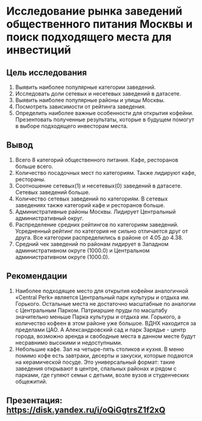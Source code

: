 # Исследование рынка заведений общественного питания Москвы и поиск подходящего места для инвестиций

## Цель исследования
1. Выявить наиболее популярные категории заведений.
2. Исследовать доли сетевых и несетевых заведений в датасете.
3. Выявить наиболее популярные районы и улицы Москвы.
4. Посмотреть зависимости от рейтинга заведения.
5. Определить наиболее важные особенности для открытия кофейни. Презентовать полученные результаты, которые в будущем помогут в выборе подходящего инвесторам места.

## Вывод
1. Всего 8 категорий общественного питания. Кафе, ресторанов больше всего.
2. Количество посадочных мест по категориям. Также лидируют кафе, рестораны.
3. Cоотношение сетевых(1) и несетевых(0) заведений в датасете. Сетевых заведений больше.
4. Количество сетевых заведений по категориям. В сетевых заведениях также категорий кафе и ресторанов больше.
5. Административные районы Москвы. Лидирует Центральный административный округ.
6. Распределение средних рейтингов по категориям заведений. Усредненный рейтинг по категория не сильно отличается друг от друга. Все категории распределились в районе от 4.05 до 4.38.
7. Средний чек заведений по районам лидирует в Западном административном округе (1000.0) и Центральном административном округе (1000.0).

## Рекомендации
1. Наиболее подходящее место для открытия кофейни аналогичной «Central Perk» является Центральный парк культуры и отдыха им. Горького. 
Остальные места не достаточно масштабные по аналогии с Центральным Парком. Патриаршие пруды по масштабу значительно меньше Парка культуры и отдыха им. Горького, а количество кофеен в этом районе уже большое. ВДНХ находится за пределами ЦАО. А Александровский сад и парк Зарядье - центр города, возможно аренда и свободные места в данном месте будут несравнимо высокими и недоступными.
2. Небольшие кафе. Зал на четыре-пять столиков и кухня. В меню помимо кофе есть завтраки, десерты и закуски, которые подаются на керамической посуде.
Это универсальный формат: такие заведения открывают в центре, спальных районах и рядом с парками, где гуляют семьи с детьми, возле вузов и студенческих общежитий.

## Презентация: <https://disk.yandex.ru/i/oQiGgtrsZ1f2xQ>
